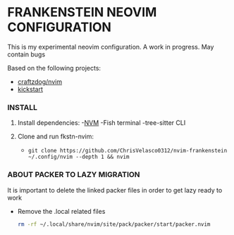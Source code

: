 # FRANKENSTEIN NEOVIM CONFIGURATION

This is my experimental neovim configuration.
A work in progress. May contain bugs

Based on the following projects:

- [craftzdog/nvim](https://github.com/craftzdog/dotfiles-public)
- [kickstart](https://github.com/nvim-lua/kickstart.nvim)

### INSTALL

1.  Install dependencies: -[NVM](https://github.com/nvm-sh/nvm)
    -Fish terminal
    -tree-sitter CLI

2.  Clone and run fkstn-nvim:
    - `git clone https://github.com/ChrisVelasco0312/nvim-frankenstein ~/.config/nvim --depth 1 && nvim`

### ABOUT PACKER TO LAZY MIGRATION

It is important to delete the linked packer files in order to get lazy ready to work

- Remove the .local related files

  ```sh
  rm -rf ~/.local/share/nvim/site/pack/packer/start/packer.nvim
  ```
